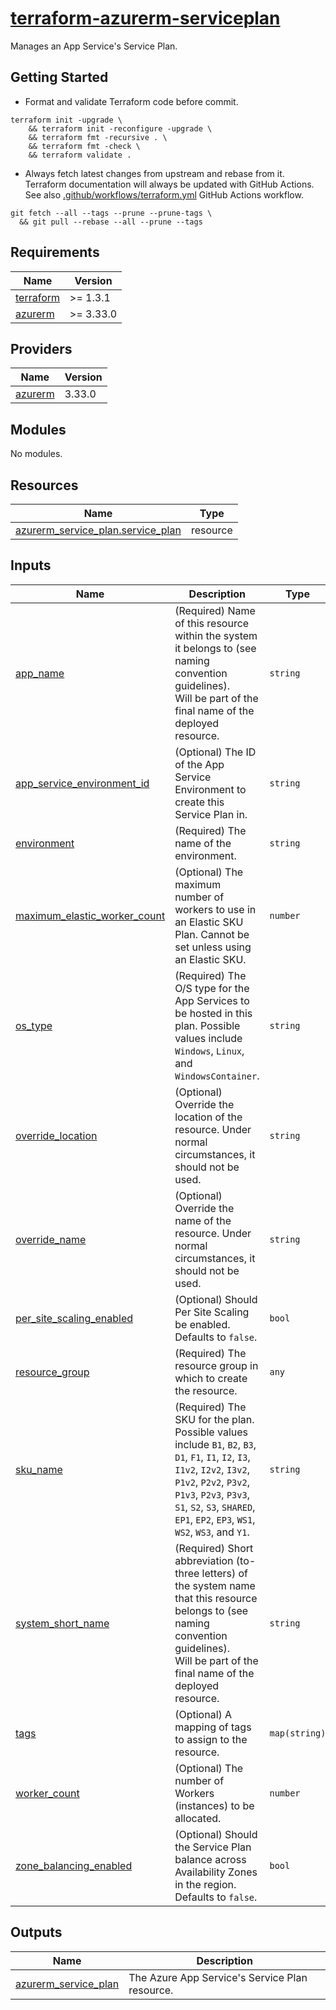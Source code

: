 # [terraform-azurerm-serviceplan][1]

Manages an App Service's Service Plan.

## Getting Started

- Format and validate Terraform code before commit.

```shell
terraform init -upgrade \
    && terraform init -reconfigure -upgrade \
    && terraform fmt -recursive . \
    && terraform fmt -check \
    && terraform validate .
```

- Always fetch latest changes from upstream and rebase from it. Terraform documentation will always be updated with GitHub Actions. See also [.github/workflows/terraform.yml](.github/workflows/terraform.yml) GitHub Actions workflow.

```shell
git fetch --all --tags --prune --prune-tags \
  && git pull --rebase --all --prune --tags
```

<!-- BEGIN_TF_DOCS -->
## Requirements

| Name | Version |
|------|---------|
| <a name="requirement_terraform"></a> [terraform](#requirement\_terraform) | >= 1.3.1 |
| <a name="requirement_azurerm"></a> [azurerm](#requirement\_azurerm) | >= 3.33.0 |

## Providers

| Name | Version |
|------|---------|
| <a name="provider_azurerm"></a> [azurerm](#provider\_azurerm) | 3.33.0 |

## Modules

No modules.

## Resources

| Name | Type |
|------|------|
| [azurerm_service_plan.service_plan](https://registry.terraform.io/providers/hashicorp/azurerm/latest/docs/resources/service_plan) | resource |

## Inputs

| Name | Description | Type | Default | Required |
|------|-------------|------|---------|:--------:|
| <a name="input_app_name"></a> [app\_name](#input\_app\_name) | (Required) Name of this resource within the system it belongs to (see naming convention guidelines).<br>  Will be part of the final name of the deployed resource. | `string` | n/a | yes |
| <a name="input_app_service_environment_id"></a> [app\_service\_environment\_id](#input\_app\_service\_environment\_id) | (Optional) The ID of the App Service Environment to create this Service Plan in. | `string` | `null` | no |
| <a name="input_environment"></a> [environment](#input\_environment) | (Required) The name of the environment. | `string` | n/a | yes |
| <a name="input_maximum_elastic_worker_count"></a> [maximum\_elastic\_worker\_count](#input\_maximum\_elastic\_worker\_count) | (Optional) The maximum number of workers to use in an Elastic SKU Plan. Cannot be set unless using an Elastic SKU. | `number` | `null` | no |
| <a name="input_os_type"></a> [os\_type](#input\_os\_type) | (Required) The O/S type for the App Services to be hosted in this plan. Possible values include `Windows`, `Linux`, and `WindowsContainer`. | `string` | n/a | yes |
| <a name="input_override_location"></a> [override\_location](#input\_override\_location) | (Optional) Override the location of the resource. Under normal circumstances, it should not be used. | `string` | `null` | no |
| <a name="input_override_name"></a> [override\_name](#input\_override\_name) | (Optional) Override the name of the resource. Under normal circumstances, it should not be used. | `string` | `null` | no |
| <a name="input_per_site_scaling_enabled"></a> [per\_site\_scaling\_enabled](#input\_per\_site\_scaling\_enabled) | (Optional) Should Per Site Scaling be enabled. Defaults to `false`. | `bool` | `false` | no |
| <a name="input_resource_group"></a> [resource\_group](#input\_resource\_group) | (Required) The resource group in which to create the resource. | `any` | n/a | yes |
| <a name="input_sku_name"></a> [sku\_name](#input\_sku\_name) | (Required) The SKU for the plan. Possible values include `B1`, `B2`, `B3`, `D1`, `F1`, `I1`, `I2`, `I3`, `I1v2`, `I2v2`, `I3v2`, `P1v2`, `P2v2`, `P3v2`, `P1v3`, `P2v3`, `P3v3`, `S1`, `S2`, `S3`, `SHARED`, `EP1`, `EP2`, `EP3`, `WS1`, `WS2`, `WS3`, and `Y1`. | `string` | n/a | yes |
| <a name="input_system_short_name"></a> [system\_short\_name](#input\_system\_short\_name) | (Required) Short abbreviation (to-three letters) of the system name that this resource belongs to (see naming convention guidelines).<br>  Will be part of the final name of the deployed resource. | `string` | n/a | yes |
| <a name="input_tags"></a> [tags](#input\_tags) | (Optional) A mapping of tags to assign to the resource. | `map(string)` | `{}` | no |
| <a name="input_worker_count"></a> [worker\_count](#input\_worker\_count) | (Optional) The number of Workers (instances) to be allocated. | `number` | `null` | no |
| <a name="input_zone_balancing_enabled"></a> [zone\_balancing\_enabled](#input\_zone\_balancing\_enabled) | (Optional) Should the Service Plan balance across Availability Zones in the region. Defaults to `false`. | `bool` | `false` | no |

## Outputs

| Name | Description |
|------|-------------|
| <a name="output_azurerm_service_plan"></a> [azurerm\_service\_plan](#output\_azurerm\_service\_plan) | The Azure App Service's Service Plan resource. |
<!-- END_TF_DOCS -->

[1]: https://registry.terraform.io/providers/hashicorp/azurerm/latest/docs/resources/service_plan
